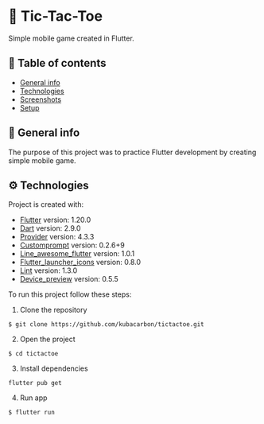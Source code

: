 # :beginner: Tic-Tac-Toe

Simple mobile game created in Flutter.

## :book: Table of contents

- [General info](#general-info)
- [Technologies](#technologies)
- [Screenshots](#screenshots)
- [Setup](#setup)

## :pencil: General info

The purpose of this project was to practice Flutter development by creating simple mobile game.

## :gear: Technologies

Project is created with:

- [Flutter](https://flutter.dev/) version: 1.20.0
- [Dart](https://dart.dev/) version: 2.9.0
- [Provider](https://pub.dev/packages/provider) version: 4.3.3
- [Customprompt](https://pub.dev/packages/customprompt) version: 0.2.6+9
- [Line_awesome_flutter](https://pub.dev/packages/line_awesome_flutter) version: 1.0.1
- [Flutter_launcher_icons](https://pub.dev/packages/flutter_launcher_icons) version: 0.8.0
- [Lint](https://pub.dev/packages/lint) version: 1.3.0
- [Device_preview](https://pub.dev/packages/device_preview) version: 0.5.5


To run this project follow these steps:

1. Clone the repository

```
$ git clone https://github.com/kubacarbon/tictactoe.git
```

2. Open the project

```
$ cd tictactoe
```

3. Install dependencies

```
flutter pub get
```

4. Run app

```
$ flutter run
```
